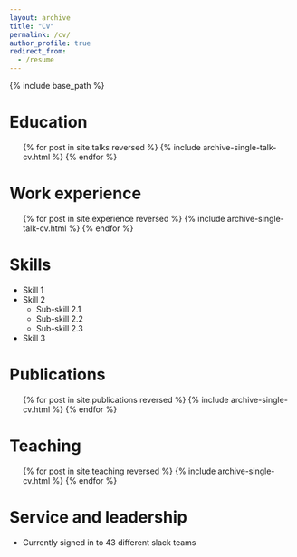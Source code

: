 ```yaml
---
layout: archive
title: "CV"
permalink: /cv/
author_profile: true
redirect_from:
  - /resume
---
```


{% include base_path %}

Education
======
  <ul>{% for post in site.talks reversed %}
    {% include archive-single-talk-cv.html  %}
  {% endfor %}</ul>

Work experience
======
  <ul>{% for post in site.experience reversed %}
    {% include archive-single-talk-cv.html  %}
  {% endfor %}</ul>
  
Skills
======
* Skill 1
* Skill 2
  * Sub-skill 2.1
  * Sub-skill 2.2
  * Sub-skill 2.3
* Skill 3

Publications
======
  <ul>{% for post in site.publications reversed %}
    {% include archive-single-cv.html %}
  {% endfor %}</ul>
  
  
Teaching
======
  <ul>{% for post in site.teaching reversed %}
    {% include archive-single-cv.html %}
  {% endfor %}</ul>
  
Service and leadership
======
* Currently signed in to 43 different slack teams
